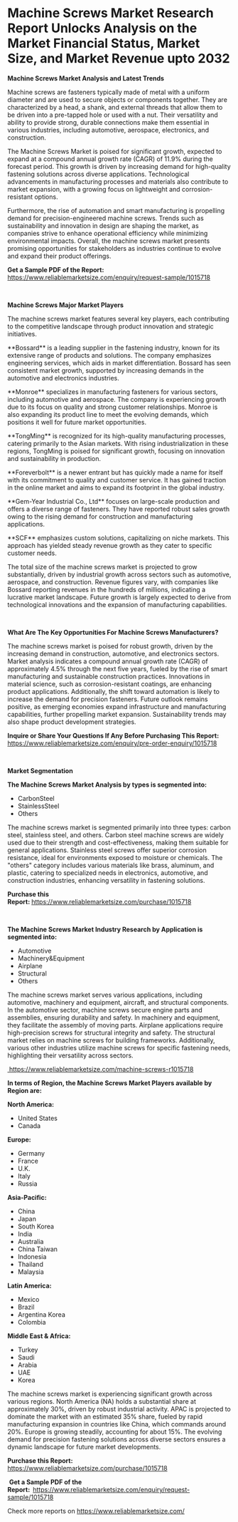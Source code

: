 <p><h1>Machine Screws Market Research Report Unlocks Analysis on the Market Financial Status, Market Size, and Market Revenue upto 2032</h1></p><p><strong>Machine Screws Market Analysis and Latest Trends</strong></p>
<p><p>Machine screws are fasteners typically made of metal with a uniform diameter and are used to secure objects or components together. They are characterized by a head, a shank, and external threads that allow them to be driven into a pre-tapped hole or used with a nut. Their versatility and ability to provide strong, durable connections make them essential in various industries, including automotive, aerospace, electronics, and construction.</p><p>The Machine Screws Market is poised for significant growth, expected to expand at a compound annual growth rate (CAGR) of 11.9% during the forecast period. This growth is driven by increasing demand for high-quality fastening solutions across diverse applications. Technological advancements in manufacturing processes and materials also contribute to market expansion, with a growing focus on lightweight and corrosion-resistant options.</p><p>Furthermore, the rise of automation and smart manufacturing is propelling demand for precision-engineered machine screws. Trends such as sustainability and innovation in design are shaping the market, as companies strive to enhance operational efficiency while minimizing environmental impacts. Overall, the machine screws market presents promising opportunities for stakeholders as industries continue to evolve and expand their product offerings.</p></p>
<p><strong>Get a Sample PDF of the Report:&nbsp;</strong> <a href="https://www.reliablemarketsize.com/enquiry/request-sample/1015718?utm_campaign=2445&utm_medium=2&utm_source=Github&utm_content=ia&utm_term=08042025&utm_id=machine-screws">https://www.reliablemarketsize.com/enquiry/request-sample/1015718</a></p>
<p>&nbsp;</p>
<p><strong>Machine Screws Major Market Players</strong></p>
<p><p>The machine screws market features several key players, each contributing to the competitive landscape through product innovation and strategic initiatives.</p><p>**Bossard** is a leading supplier in the fastening industry, known for its extensive range of products and solutions. The company emphasizes engineering services, which aids in market differentiation. Bossard has seen consistent market growth, supported by increasing demands in the automotive and electronics industries.</p><p>**Monroe** specializes in manufacturing fasteners for various sectors, including automotive and aerospace. The company is experiencing growth due to its focus on quality and strong customer relationships. Monroe is also expanding its product line to meet the evolving demands, which positions it well for future market opportunities.</p><p>**TongMing** is recognized for its high-quality manufacturing processes, catering primarily to the Asian markets. With rising industrialization in these regions, TongMing is poised for significant growth, focusing on innovation and sustainability in production.</p><p>**Foreverbolt** is a newer entrant but has quickly made a name for itself with its commitment to quality and customer service. It has gained traction in the online market and aims to expand its footprint in the global industry.</p><p>**Gem-Year Industrial Co., Ltd** focuses on large-scale production and offers a diverse range of fasteners. They have reported robust sales growth owing to the rising demand for construction and manufacturing applications.</p><p>**SCF** emphasizes custom solutions, capitalizing on niche markets. This approach has yielded steady revenue growth as they cater to specific customer needs.</p><p>The total size of the machine screws market is projected to grow substantially, driven by industrial growth across sectors such as automotive, aerospace, and construction. Revenue figures vary, with companies like Bossard reporting revenues in the hundreds of millions, indicating a lucrative market landscape. Future growth is largely expected to derive from technological innovations and the expansion of manufacturing capabilities.</p></p>
<p>&nbsp;</p>
<p><strong>What Are The Key Opportunities For Machine Screws Manufacturers?</strong></p>
<p><p>The machine screws market is poised for robust growth, driven by the increasing demand in construction, automotive, and electronics sectors. Market analysis indicates a compound annual growth rate (CAGR) of approximately 4.5% through the next five years, fueled by the rise of smart manufacturing and sustainable construction practices. Innovations in material science, such as corrosion-resistant coatings, are enhancing product applications. Additionally, the shift toward automation is likely to increase the demand for precision fasteners. Future outlook remains positive, as emerging economies expand infrastructure and manufacturing capabilities, further propelling market expansion. Sustainability trends may also shape product development strategies.</p></p>
<p><strong>Inquire or Share Your Questions If Any Before Purchasing This Report:</strong> <a href="https://www.reliablemarketsize.com/enquiry/pre-order-enquiry/1015718?utm_campaign=2445&utm_medium=2&utm_source=Github&utm_content=ia&utm_term=08042025&utm_id=machine-screws">https://www.reliablemarketsize.com/enquiry/pre-order-enquiry/1015718</a></p>
<p>&nbsp;</p>
<p><strong>Market Segmentation</strong></p>
<p><strong>The Machine Screws Market Analysis by types is segmented into:</strong></p>
<p><ul><li>CarbonSteel</li><li>StainlessSteel</li><li>Others</li></ul></p>
<p><p>The machine screws market is segmented primarily into three types: carbon steel, stainless steel, and others. Carbon steel machine screws are widely used due to their strength and cost-effectiveness, making them suitable for general applications. Stainless steel screws offer superior corrosion resistance, ideal for environments exposed to moisture or chemicals. The "others" category includes various materials like brass, aluminum, and plastic, catering to specialized needs in electronics, automotive, and construction industries, enhancing versatility in fastening solutions.</p></p>
<p><strong>Purchase this Report:&nbsp;</strong><a href="https://www.reliablemarketsize.com/purchase/1015718?utm_campaign=2445&utm_medium=2&utm_source=Github&utm_content=ia&utm_term=08042025&utm_id=machine-screws">https://www.reliablemarketsize.com/purchase/1015718</a></p>
<p>&nbsp;</p>
<p><strong>The Machine Screws Market Industry Research by Application is segmented into:</strong></p>
<p><ul><li>Automotive</li><li>Machinery&Equipment</li><li>Airplane</li><li>Structural</li><li>Others</li></ul></p>
<p><p>The machine screws market serves various applications, including automotive, machinery and equipment, aircraft, and structural components. In the automotive sector, machine screws secure engine parts and assemblies, ensuring durability and safety. In machinery and equipment, they facilitate the assembly of moving parts. Airplane applications require high-precision screws for structural integrity and safety. The structural market relies on machine screws for building frameworks. Additionally, various other industries utilize machine screws for specific fastening needs, highlighting their versatility across sectors.</p></p>
<p><a href="https://www.reliablemarketsize.com/machine-screws-r1015718?utm_campaign=2445&utm_medium=2&utm_source=Github&utm_content=ia&utm_term=08042025&utm_id=machine-screws">&nbsp;https://www.reliablemarketsize.com/machine-screws-r1015718</a></p>
<p><strong>In terms of Region, the Machine Screws Market Players available by Region are:</strong></p>
<p>
    <p> <strong> North America: </strong>
        <ul>
            <li>United States</li>
            <li>Canada</li>
        </ul>
        </p> 
    <p> <strong> Europe: </strong>
        <ul>
            <li>Germany</li>
            <li>France</li>
            <li>U.K.</li>
            <li>Italy</li>
            <li>Russia</li>
        </ul>
        </p> 
    <p> <strong> Asia-Pacific: </strong>
        <ul>
            <li>China</li>
            <li>Japan</li>
            <li>South Korea</li>
            <li>India</li>
            <li>Australia</li>
            <li>China Taiwan</li>
            <li>Indonesia</li>
            <li>Thailand</li>
            <li>Malaysia</li>
        </ul>
        </p> 
    <p> <strong> Latin America: </strong>
        <ul>
            <li>Mexico</li>
            <li>Brazil</li>
            <li>Argentina Korea</li>
            <li>Colombia</li>
        </ul>
        </p> 
    <p> <strong> Middle East & Africa: </strong>
        <ul>
            <li>Turkey</li>
            <li>Saudi</li>
            <li>Arabia</li>
            <li>UAE</li>
            <li>Korea</li>
        </ul>
    </p>
    </p>
<p><p>The machine screws market is experiencing significant growth across various regions. North America (NA) holds a substantial share at approximately 30%, driven by robust industrial activity. APAC is projected to dominate the market with an estimated 35% share, fueled by rapid manufacturing expansion in countries like China, which commands around 20%. Europe is growing steadily, accounting for about 15%. The evolving demand for precision fastening solutions across diverse sectors ensures a dynamic landscape for future market developments.</p></p>
<p><strong>Purchase this Report: </strong><a href="https://www.reliablemarketsize.com/purchase/1015718?utm_campaign=2445&utm_medium=2&utm_source=Github&utm_content=ia&utm_term=08042025&utm_id=machine-screws">https://www.reliablemarketsize.com/purchase/1015718</a></p>
<p>&nbsp;<strong>Get a Sample PDF of the Report:&nbsp;&nbsp;</strong><a href="https://www.reliablemarketsize.com/enquiry/request-sample/1015718?utm_campaign=2445&utm_medium=2&utm_source=Github&utm_content=ia&utm_term=08042025&utm_id=machine-screws">https://www.reliablemarketsize.com/enquiry/request-sample/1015718</a></p>
<p><strong></strong></p>
<p>Check more reports on <a href="https://www.reliablemarketsize.com/?utm_campaign=2445&utm_medium=2&utm_source=Github&utm_content=ia&utm_term=08042025&utm_id=machine-screws">https://www.reliablemarketsize.com/</a></p>